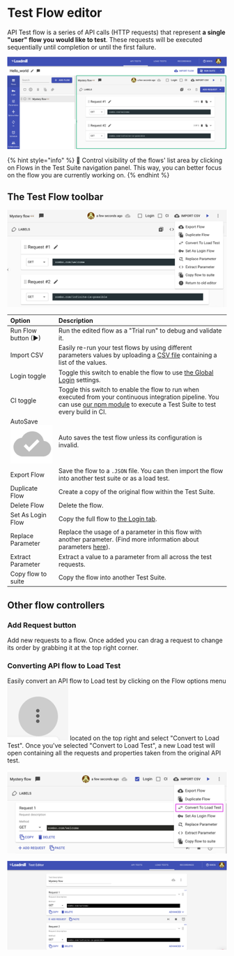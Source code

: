 # Test Flow editor

API Test flow is a series of API calls \(HTTP requests\) that represent **a single "user" flow you would like to test**. These requests will be executed sequentially until completion or until the first failure.

![](../../.gitbook/assets/screenshot-2021-10-03t132024.726.png)

{% hint style="info" %}
🧠 Control visibility of the flows' list area by clicking on Flows in the Test Suite navigation panel. This way, you can better focus on the flow you are currently working on. 
{% endhint %}

## The Test Flow toolbar

![](../../.gitbook/assets/screenshot-2021-10-03t132126.564.png)

| Option | Description |
| :--- | :--- |
| Run Flow button \(▶\) | Run the edited flow as a "Trial run" to debug and validate it. |
| Import CSV                | Easily re-run your test flows by using different parameters values by uploading a [CSV file](https://docs.loadmill.com/api-testing/test-suite-editor/api-tests-data-from-csv-files) containing a list of the values. |
| Login toggle | Toggle this switch to enable the flow to use [the Global Login](https://docs.loadmill.com/api-testing/test-suite-editor/global-login-flow) settings. |
| CI toggle            | Toggle this switch to enable the flow to run when executed from your continuous integration pipeline. You can use [our npm module](https://docs.loadmill.com/integrations/npm-modal) to execute a Test Suite to test every build in CI. |
| AutoSave                         ![](../../.gitbook/assets/screen-shot-2020-11-26-at-14.20.04.png) | Auto saves the test flow unless its configuration is invalid. |
| Export Flow | Save the flow to a `.JSON` file. You can then import the flow into another test suite or as a load test. |
| Duplicate Flow | Create a copy of the original flow within the Test Suite. |
| Delete Flow | Delete the flow. |
| Set As Login Flow | Copy the full flow to [the Login tab](https://docs.loadmill.com/api-testing/test-suite-editor/global-login-flow).  |
| Replace     Parameter | Replace the usage of a parameter in this flow with another parameter. \(Find more information about parameters [here](https://docs.loadmill.com/api-testing/test-suite-editor/parameters)\). |
| Extract Parameter | Extract a value to a parameter from all across the test requests. |
| Copy flow to suite | Copy the flow into another Test Suite. |

## Other flow controllers

### **Add Request button**

Add new requests to a flow. Once added you can drag a request to change its order by grabbing it at the top right corner. 

### **Converting API flow to Load Test**

Easily convert an API flow to Load test by clicking on the Flow options menu ![](../../.gitbook/assets/screen-shot-2020-02-03-at-12.12.19-pm.png) located on the top right and select "Convert to Load Test". Once you've selected "Convert to Load Test", a new Load test will open containing all the requests and properties taken from the original API test.

![](../../.gitbook/assets/screenshot-2021-07-05t104357.068.png)

![](../../.gitbook/assets/screenshot-2021-07-05t104522.112.png)

### 



